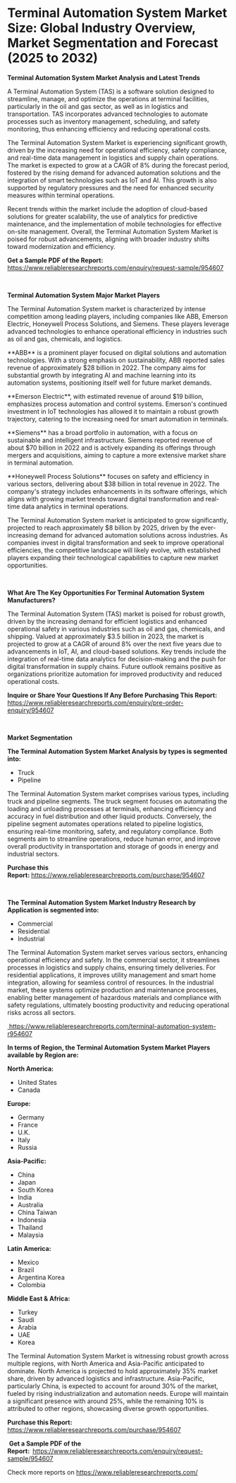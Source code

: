 <p><h1>Terminal Automation System Market Size: Global Industry Overview, Market Segmentation and Forecast (2025 to 2032)</h1></p><p><strong>Terminal Automation System Market Analysis and Latest Trends</strong></p>
<p><p>A Terminal Automation System (TAS) is a software solution designed to streamline, manage, and optimize the operations at terminal facilities, particularly in the oil and gas sector, as well as in logistics and transportation. TAS incorporates advanced technologies to automate processes such as inventory management, scheduling, and safety monitoring, thus enhancing efficiency and reducing operational costs.</p><p>The Terminal Automation System Market is experiencing significant growth, driven by the increasing need for operational efficiency, safety compliance, and real-time data management in logistics and supply chain operations. The market is expected to grow at a CAGR of 8% during the forecast period, fostered by the rising demand for advanced automation solutions and the integration of smart technologies such as IoT and AI. This growth is also supported by regulatory pressures and the need for enhanced security measures within terminal operations. </p><p>Recent trends within the market include the adoption of cloud-based solutions for greater scalability, the use of analytics for predictive maintenance, and the implementation of mobile technologies for effective on-site management. Overall, the Terminal Automation System Market is poised for robust advancements, aligning with broader industry shifts toward modernization and efficiency.</p></p>
<p><strong>Get a Sample PDF of the Report:&nbsp;</strong> <a href="https://www.reliableresearchreports.com/enquiry/request-sample/954607?utm_campaign=2395&utm_medium=2&utm_source=Github&utm_content=ia&utm_term=07032025&utm_id=terminal-automation-system">https://www.reliableresearchreports.com/enquiry/request-sample/954607</a></p>
<p>&nbsp;</p>
<p><strong>Terminal Automation System Major Market Players</strong></p>
<p><p>The Terminal Automation System market is characterized by intense competition among leading players, including companies like ABB, Emerson Electric, Honeywell Process Solutions, and Siemens. These players leverage advanced technologies to enhance operational efficiency in industries such as oil and gas, chemicals, and logistics.</p><p>**ABB** is a prominent player focused on digital solutions and automation technologies. With a strong emphasis on sustainability, ABB reported sales revenue of approximately $28 billion in 2022. The company aims for substantial growth by integrating AI and machine learning into its automation systems, positioning itself well for future market demands.</p><p>**Emerson Electric**, with estimated revenue of around $19 billion, emphasizes process automation and control systems. Emerson's continued investment in IoT technologies has allowed it to maintain a robust growth trajectory, catering to the increasing need for smart automation in terminals.</p><p>**Siemens** has a broad portfolio in automation, with a focus on sustainable and intelligent infrastructure. Siemens reported revenue of about $70 billion in 2022 and is actively expanding its offerings through mergers and acquisitions, aiming to capture a more extensive market share in terminal automation.</p><p>**Honeywell Process Solutions** focuses on safety and efficiency in various sectors, delivering about $38 billion in total revenue in 2022. The company's strategy includes enhancements in its software offerings, which aligns with growing market trends toward digital transformation and real-time data analytics in terminal operations.</p><p>The Terminal Automation System market is anticipated to grow significantly, projected to reach approximately $8 billion by 2025, driven by the ever-increasing demand for advanced automation solutions across industries. As companies invest in digital transformation and seek to improve operational efficiencies, the competitive landscape will likely evolve, with established players expanding their technological capabilities to capture new market opportunities.</p></p>
<p>&nbsp;</p>
<p><strong>What Are The Key Opportunities For Terminal Automation System Manufacturers?</strong></p>
<p><p>The Terminal Automation System (TAS) market is poised for robust growth, driven by the increasing demand for efficient logistics and enhanced operational safety in various industries such as oil and gas, chemicals, and shipping. Valued at approximately $3.5 billion in 2023, the market is projected to grow at a CAGR of around 8% over the next five years due to advancements in IoT, AI, and cloud-based solutions. Key trends include the integration of real-time data analytics for decision-making and the push for digital transformation in supply chains. Future outlook remains positive as organizations prioritize automation for improved productivity and reduced operational costs.</p></p>
<p><strong>Inquire or Share Your Questions If Any Before Purchasing This Report:</strong> <a href="https://www.reliableresearchreports.com/enquiry/pre-order-enquiry/954607?utm_campaign=2395&utm_medium=2&utm_source=Github&utm_content=ia&utm_term=07032025&utm_id=terminal-automation-system">https://www.reliableresearchreports.com/enquiry/pre-order-enquiry/954607</a></p>
<p>&nbsp;</p>
<p><strong>Market Segmentation</strong></p>
<p><strong>The Terminal Automation System Market Analysis by types is segmented into:</strong></p>
<p><ul><li>Truck</li><li>Pipeline</li></ul></p>
<p><p>The Terminal Automation System market comprises various types, including truck and pipeline segments. The truck segment focuses on automating the loading and unloading processes at terminals, enhancing efficiency and accuracy in fuel distribution and other liquid products. Conversely, the pipeline segment automates operations related to pipeline logistics, ensuring real-time monitoring, safety, and regulatory compliance. Both segments aim to streamline operations, reduce human error, and improve overall productivity in transportation and storage of goods in energy and industrial sectors.</p></p>
<p><strong>Purchase this Report:&nbsp;</strong><a href="https://www.reliableresearchreports.com/purchase/954607?utm_campaign=2395&utm_medium=2&utm_source=Github&utm_content=ia&utm_term=07032025&utm_id=terminal-automation-system">https://www.reliableresearchreports.com/purchase/954607</a></p>
<p>&nbsp;</p>
<p><strong>The Terminal Automation System Market Industry Research by Application is segmented into:</strong></p>
<p><ul><li>Commercial</li><li>Residential</li><li>Industrial</li></ul></p>
<p><p>The Terminal Automation System market serves various sectors, enhancing operational efficiency and safety. In the commercial sector, it streamlines processes in logistics and supply chains, ensuring timely deliveries. For residential applications, it improves utility management and smart home integration, allowing for seamless control of resources. In the industrial market, these systems optimize production and maintenance processes, enabling better management of hazardous materials and compliance with safety regulations, ultimately boosting productivity and reducing operational risks across all sectors.</p></p>
<p><a href="https://www.reliableresearchreports.com/terminal-automation-system-r954607?utm_campaign=2395&utm_medium=2&utm_source=Github&utm_content=ia&utm_term=07032025&utm_id=terminal-automation-system">&nbsp;https://www.reliableresearchreports.com/terminal-automation-system-r954607</a></p>
<p><strong>In terms of Region, the Terminal Automation System Market Players available by Region are:</strong></p>
<p>
    <p> <strong> North America: </strong>
        <ul>
            <li>United States</li>
            <li>Canada</li>
        </ul>
        </p> 
    <p> <strong> Europe: </strong>
        <ul>
            <li>Germany</li>
            <li>France</li>
            <li>U.K.</li>
            <li>Italy</li>
            <li>Russia</li>
        </ul>
        </p> 
    <p> <strong> Asia-Pacific: </strong>
        <ul>
            <li>China</li>
            <li>Japan</li>
            <li>South Korea</li>
            <li>India</li>
            <li>Australia</li>
            <li>China Taiwan</li>
            <li>Indonesia</li>
            <li>Thailand</li>
            <li>Malaysia</li>
        </ul>
        </p> 
    <p> <strong> Latin America: </strong>
        <ul>
            <li>Mexico</li>
            <li>Brazil</li>
            <li>Argentina Korea</li>
            <li>Colombia</li>
        </ul>
        </p> 
    <p> <strong> Middle East & Africa: </strong>
        <ul>
            <li>Turkey</li>
            <li>Saudi</li>
            <li>Arabia</li>
            <li>UAE</li>
            <li>Korea</li>
        </ul>
    </p>
    </p>
<p><p>The Terminal Automation System Market is witnessing robust growth across multiple regions, with North America and Asia-Pacific anticipated to dominate. North America is projected to hold approximately 35% market share, driven by advanced logistics and infrastructure. Asia-Pacific, particularly China, is expected to account for around 30% of the market, fueled by rising industrialization and automation needs. Europe will maintain a significant presence with around 25%, while the remaining 10% is attributed to other regions, showcasing diverse growth opportunities.</p></p>
<p><strong>Purchase this Report: </strong><a href="https://www.reliableresearchreports.com/purchase/954607?utm_campaign=2395&utm_medium=2&utm_source=Github&utm_content=ia&utm_term=07032025&utm_id=terminal-automation-system">https://www.reliableresearchreports.com/purchase/954607</a></p>
<p>&nbsp;<strong>Get a Sample PDF of the Report:&nbsp;&nbsp;</strong><a href="https://www.reliableresearchreports.com/enquiry/request-sample/954607?utm_campaign=2395&utm_medium=2&utm_source=Github&utm_content=ia&utm_term=07032025&utm_id=terminal-automation-system">https://www.reliableresearchreports.com/enquiry/request-sample/954607</a></p>
<p><strong></strong></p>
<p>Check more reports on <a href="https://www.reliableresearchreports.com/?utm_campaign=2395&utm_medium=2&utm_source=Github&utm_content=ia&utm_term=07032025&utm_id=terminal-automation-system">https://www.reliableresearchreports.com/</a></p>